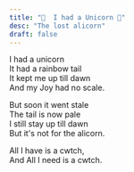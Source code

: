 ```yaml
---
title: "🦄  I had a Unicorn 🦄"
desc: "The lost alicorn"
draft: false
---
```


I had a unicorn\
It had a rainbow tail\
It kept me up till dawn\
And my Joy had no scale.

But soon it went stale\
The tail is now pale\
I still stay up till dawn\
But it's not for the alicorn.

All I have is a cwtch,\
And All I need is a cwtch.
